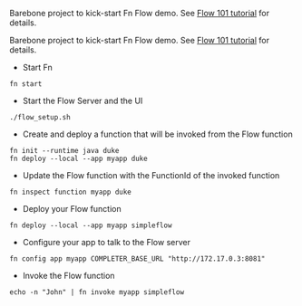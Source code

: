 Barebone project to kick-start Fn Flow demo. See [Flow 101 tutorial](https://github.com/fnproject/tutorials/tree/master/Flow101) for details.


Barebone project to kick-start Fn Flow demo. See [Flow 101 tutorial](https://github.com/fnproject/tutorials/tree/master/Flow101) for details.


* Start Fn
 
```fn start```   

* Start the Flow Server and the UI

```./flow_setup.sh``` 

* Create and deploy a function that will be invoked from the Flow function

```
fn init --runtime java duke
fn deploy --local --app myapp duke
``` 

* Update the Flow function with the FunctionId of the invoked function

```
fn inspect function myapp duke
```

* Deploy your Flow function

```fn deploy --local --app myapp simpleflow``` 

* Configure your app to talk to the Flow server

```fn config app myapp COMPLETER_BASE_URL "http://172.17.0.3:8081"```


* Invoke the Flow function

```echo -n "John" | fn invoke myapp simpleflow```
